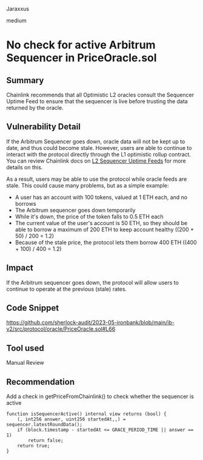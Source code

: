 Jaraxxus

medium

# No check for active Arbitrum Sequencer in PriceOracle.sol

## Summary

Chainlink recommends that all Optimistic L2 oracles consult the Sequencer Uptime Feed to ensure that the sequencer is live before trusting the data returned by the oracle. 

## Vulnerability Detail

If the Arbitrum Sequencer goes down, oracle data will not be kept up to date, and thus could become stale. However, users are able to continue to interact with the protocol directly through the L1 optimistic rollup contract. You can review Chainlink docs on [L2 Sequencer Uptime Feeds](https://docs.chain.link/docs/data-feeds/l2-sequencer-feeds/) for more details on this.

As a result, users may be able to use the protocol while oracle feeds are stale. This could cause many problems, but as a simple example:

- A user has an account with 100 tokens, valued at 1 ETH each, and no borrows
- The Arbitrum sequencer goes down temporarily
- While it's down, the price of the token falls to 0.5 ETH each
- The current value of the user's account is 50 ETH, so they should be able to borrow a maximum of 200 ETH to keep account healthy ((200 + 50) / 200 = 1.2)
- Because of the stale price, the protocol lets them borrow 400 ETH ((400 + 100) / 400 = 1.2)

## Impact

If the Arbitrum sequencer goes down, the protocol will allow users to continue to operate at the previous (stale) rates.

## Code Snippet

https://github.com/sherlock-audit/2023-05-ironbank/blob/main/ib-v2/src/protocol/oracle/PriceOracle.sol#L66

## Tool used

Manual Review

## Recommendation

Add a check in getPriceFromChainlink() to check whether the sequencer is active

```solidity 
function isSequencerActive() internal view returns (bool) {
    (, int256 answer, uint256 startedAt,,) = sequencer.latestRoundData();
    if (block.timestamp - startedAt <= GRACE_PERIOD_TIME || answer == 1)
        return false;
    return true;
}
```